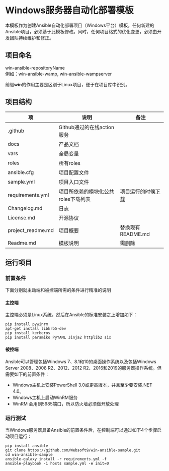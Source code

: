 # Windows服务器自动化部署模板

本模板作为创建Ansible自动化部署项目（Windows平台）模板，任何新建的Ansible项目，必须基于此模板修改。同时，任何项目格式的优化变更，必须由开发团队持续维护和修正。

## 项目命名

win-ansible-repositoryName  
例如：win-ansible-wamp, win-ansible-wampserver  

前缀**win**的作用主要是区别于Linux项目，便于在项目库中识别。

## 项目结构

|   项   |  说明    |   备注   |
| ---- | ---- | ---- |
|   .github   |  Github通过的在线action服务    |      |
|   docs   |   产品文档   |      |
|    vars  |   全局变量   |      |
|    roles  |   所有roles   |      |
|    ansible.cfg  |   项目配置文件   |      |
|    sample.yml  |   项目入口文件   |      |
|    requirements.yml  |   项目所依赖的模块化公共roles下载列表   |  项目运行的时候[下载](https://github.com/websoft9win)    |
|    Changelog.md  |   日志   |      |
|    License.md  |   开源协议   |      |
|    project_readme.md  |   项目概要   |  替换现有README.md    |
|    Readme.md  |   模板说明   |  需删除    |

## 运行项目

### 前置条件

下面分别就主动端和被控端所需的条件进行精准的说明

#### 主控端

主控端必须是Linux系统，然后在Ansible的标准安装之上增加如下：

```
pip install pywinrm
apt-get install libkrb5-dev
pip install kerberos
pip install paramiko PyYAML Jinja2 httplib2 six
```

#### 被控端

Ansible可以管理包括Windows 7、8.1和10的桌面操作系统以及包括Windows Server 2008、2008 R2、2012、2012 R2、2016和2019的服务器操作系统。但需要如下的前置条件：

* Windows主机上安装PowerShell 3.0或更高版本，并且至少要安装.NET 4.0。
* Windows主机上启动WinRM服务
* WinRM 会用到5985端口，所以防火墙必须做开放处理

### 运行测试

当Windows服务器具备Ansible的前置条件后，在控制端可以通过如下4个步骤启动项目运行： 

```
pip install ansible
git clone https://github.com/Websoft9/win-ansible-sample.git
cd win-ansible-sample
ansible-galaxy install -r requirements.yml -f
ansible-playbook -i hosts sample.yml -e init=0
```
